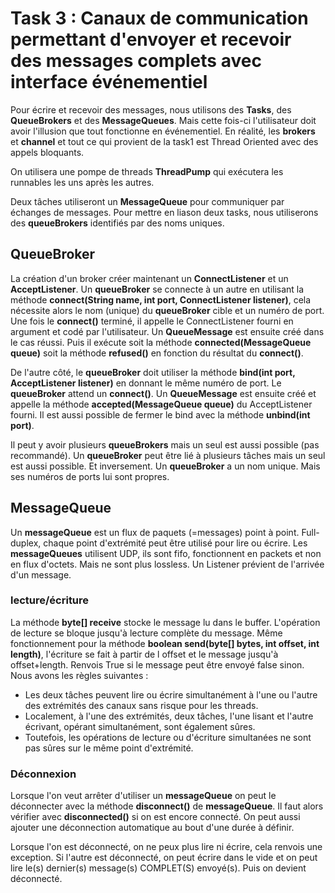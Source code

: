 # Task 3 : Canaux de communication permettant d'envoyer et recevoir des messages complets avec interface événementiel

Pour écrire et recevoir des messages, nous utilisons des **Tasks**, des **QueueBrokers** et des **MessageQueues**. Mais cette fois-ci l'utilisateur doit avoir l'illusion que tout fonctionne en événementiel. En réalité, les **brokers** et **channel** et tout ce qui provient de la task1 est Thread Oriented avec des appels bloquants.

On utilisera une pompe de threads **ThreadPump** qui exécutera les runnables les uns après les autres.

Deux tâches utiliseront un **MessageQueue** pour communiquer par échanges de messages. Pour mettre en liason deux tasks, nous utiliserons des **queueBrokers** identifiés par des noms uniques.


## QueueBroker
La création d'un broker créer maintenant un **ConnectListener** et un **AcceptListener**.
Un **queueBroker** se connecte à un autre en utilisant la méthode **connect(String name, int port, ConnectListener listener)**, cela nécessite alors le nom (unique) du **queueBroker** cible et un numéro de port. Une fois le **connect()** terminé, il appelle le ConnectListener fourni en argument et codé par l'utilisateur. Un **QueueMessage** est ensuite créé dans le cas réussi. Puis il exécute soit la méthode **connected(MessageQueue queue)** soit la méthode **refused()** en fonction du résultat du **connect()**.

De l'autre côté, le **queueBroker** doit utiliser la méthode **bind(int port, AcceptListener listener)** en donnant le même numéro de port. Le **queueBroker** attend un **connect()**. Un **QueueMessage** est ensuite créé et appelle la méthode **accepted(MessageQueue queue)** du AcceptListener fourni. 
Il est aussi possible de fermer le bind avec la méthode **unbind(int port)**.


Il peut y avoir plusieurs **queueBrokers** mais un seul est aussi possible (pas recommandé).
Un **queueBroker** peut être lié à plusieurs tâches mais un seul est aussi possible. Et inversement.
Un **queueBroker** a un nom unique. Mais ses numéros de ports lui sont propres.

## MessageQueue
Un **messageQueue** est un flux de paquets (=messages) point à point.
Full-duplex, chaque point d'extrémité peut être utilisé pour lire ou écrire.
Les **messageQueues** utilisent UDP, ils sont fifo, fonctionnent en packets et non en flux d'octets. Mais ne sont plus lossless. Un Listener prévient de l'arrivée d'un message.

### lecture/écriture
La méthode **byte[] receive** stocke le message lu dans le buffer. L'opération de lecture se bloque jusqu'à lecture complète du message. Même fonctionnement pour la méthode **boolean send(byte[] bytes, int offset, int length)**, l'écriture se fait à partir de l offset et le message jusqu'à offset+length. Renvois True si le message peut être envoyé false sinon. Nous avons les règles suivantes : 

- Les deux tâches peuvent lire ou écrire simultanément à l'une ou l'autre des extrémités des canaux sans risque pour les threads. 
- Localement, à l'une des extrémités, deux tâches, l'une lisant et l'autre écrivant, opérant simultanément, sont également sûres. 
- Toutefois, les opérations de lecture ou d'écriture simultanées ne sont pas sûres sur le même point d'extrémité.  

### Déconnexion
Lorsque l'on veut arrêter d'utiliser un **messageQueue** on peut le déconnecter avec la méthode **disconnect()** de **messageQueue**. Il faut alors vérifier avec **disconnected()** si on est encore connecté. On peut aussi ajouter une déconnection automatique au bout d'une durée à définir.

Lorsque l'on est déconnecté, on ne peux plus lire ni écrire, cela renvois une exception. Si l'autre est déconnecté, on peut écrire dans le vide et on peut lire le(s) dernier(s) message(s) COMPLET(S) envoyé(s). Puis on devient déconnecté.